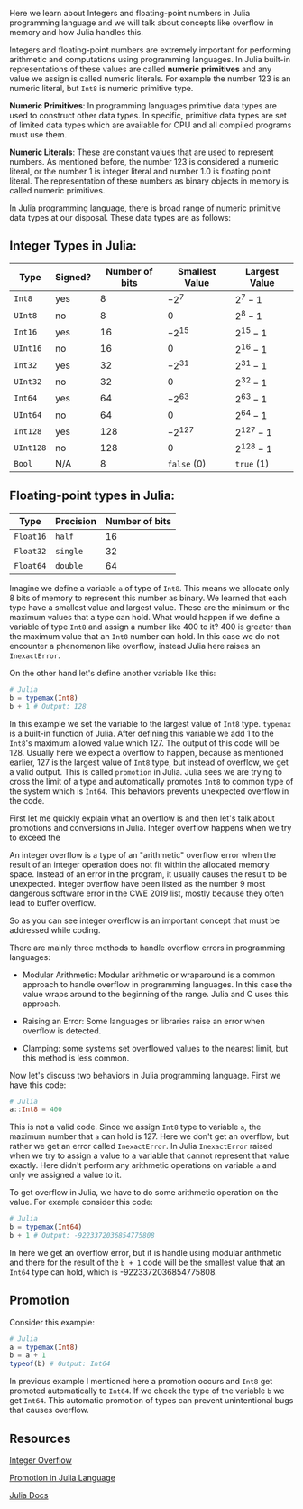 Here we learn about Integers and floating-point numbers in Julia programming language and we will talk about concepts like overflow in memory and how Julia handles this. 

Integers and floating-point numbers are extremely important for performing arithmetic and computations using programming languages. In Julia built-in representations of these values are called **numeric primitives** and any value we assign is called numeric literals. For example the number 123 is an numeric literal, but `Int8` is numeric primitive type. 

**Numeric Primitives**: In programming languages primitive data types are used to construct other data types. In specific, primitive data types are set of limited data types which are available for CPU and all compiled programs must use them. 

**Numeric Literals**: These are constant values that are used to represent numbers. As mentioned before, the number 123 is considered a numeric literal, or the number 1 is integer literal and number 1.0 is floating point literal. The representation of these numbers as binary objects in memory is called numeric primitives. 

In Julia programming language, there is broad range of numeric primitive data types at our disposal. These data types are as follows: 

## Integer Types in Julia:

|Type|Signed?|Number of bits|Smallest Value|Largest Value|
|----|-------|--------------|--------------|-------------|
|`Int8`|yes|8|$-2^7$|$2^7 - 1$|
|`UInt8`|no|8|$0$|$2^8 - 1$|
|`Int16`|yes|16|$-2^{15}$|$2^{15} - 1$|
|`UInt16`|no|16|$0$|$2^{16} - 1$|
|`Int32`|yes|32|$-2^{31}$|$2^{31} - 1$|
|`UInt32`|no|32|$0$|$2^{32} - 1$|
|`Int64`|yes|64|$-2^{63}$|$2^{63} - 1$|
|`UInt64`|no|64|$0$|$2^{64} - 1$|
|`Int128`|yes|128|$-2^{127}$|$2^{127} - 1$|
|`UInt128`|no|128|$0$|$2^{128} - 1$|
|`Bool`|N/A|8|`false` (0)|`true` (1)|

## Floating-point types in Julia:

|Type|Precision|Number of bits|
|----|---------|--------------|
|`Float16`|`half`|16|
|`Float32`|`single`|32|
|`Float64`|`double`|64|

Imagine we define a variable `a` of type of `Int8`. This means we allocate only 8 bits of memory to represent this number as binary. We learned that each type have a smallest value and largest value. These are the minimum or the maximum values that a type can hold. What would happen if we define a variable of type `Int8` and assign a number like 400 to it? 400 is greater than the maximum value that an `Int8` number can hold. In this case we do not encounter a phenomenon like overflow, instead Julia here raises an `InexactError`. 

On the other hand let's define another variable like this:

```julia
# Julia
b = typemax(Int8)
b + 1 # Output: 128
```

In this example we set the variable to the largest value of `Int8` type. `typemax` is a built-in function of Julia. After defining this variable we add 1 to the `Int8`'s maximum allowed value which 127. The output of this code will be 128. Usually here we expect a overflow to happen, because as mentioned earlier, 127 is the largest value of `Int8` type, but instead of overflow, we get a valid output. This is called `promotion` in Julia. Julia sees we are trying to cross the limit of a type and automatically promotes `Int8` to common type of the system which is `Int64`. This behaviors prevents unexpected overflow in the code. 

First let me quickly explain what an overflow is and then let's talk about promotions and conversions in Julia. Integer overflow happens when we try to exceed the 

An integer overflow is a type of an "arithmetic" overflow error when the result of an integer operation does not fit within the allocated memory space. Instead of an error in the program, it usually causes the result to be unexpected. Integer overflow have been listed as the number 9 most dangerous software error in the CWE 2019 list, mostly because they often lead to buffer overflow. 

So as you can see integer overflow is an important concept that must be addressed while coding. 

There are mainly three methods to handle overflow errors in programming languages:

* Modular Arithmetic: Modular arithmetic or wraparound is a common approach to handle overflow in programming languages. In this case the value wraps around to the beginning of the range. Julia and C uses this approach.

* Raising an Error: Some languages or libraries raise an error when overflow is detected. 

* Clamping: some systems set overflowed values to the nearest limit, but this method is less common. 

Now let's discuss two behaviors in Julia programming language. First we have this code:

```julia
# Julia
a::Int8 = 400
```
This is not a valid code. Since we assign `Int8` type to variable `a`, the maximum number that `a` can hold is 127. Here we don't get an overflow, but rather we get an error called `InexactError`. In Julia `InexactError` raised when we try to assign a value to a variable that cannot represent that value exactly. Here didn't perform any arithmetic operations on variable `a` and only we assigned a value to it. 

To get overflow in Julia, we have to do some arithmetic operation on the value. For example consider this code:

```julia
# Julia
b = typemax(Int64)
b + 1 # Output: -9223372036854775808
```

In here we get an overflow error, but it is handle using modular arithmetic and there for the result of the `b + 1` code will be the smallest value that an `Int64` type can hold, which is -9223372036854775808.

## Promotion
Consider this example:

```julia
# Julia
a = typemax(Int8)
b = a + 1
typeof(b) # Output: Int64
```
In previous example I mentioned here a promotion occurs and `Int8` get promoted automatically to `Int64`. If we check the type of the variable `b` we get `Int64`. This automatic promotion of types can prevent unintentional bugs that causes overflow. 

## Resources
[Integer Overflow](https://www.acunetix.com/blog/web-security-zone/what-is-integer-overflow/)

[Promotion in Julia Language](https://docs.julialang.org/en/v1/manual/conversion-and-promotion/)

[Julia Docs](https://docs.julialang.org/en/v1/manual/integers-and-floating-point-numbers/)
